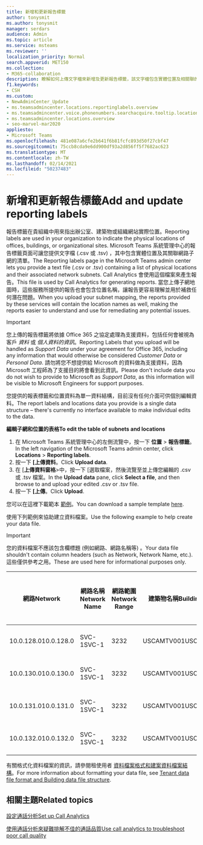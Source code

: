 ```yaml
---
title: 新增和更新報告標籤
author: tonysmit
ms.author: tonysmit
manager: serdars
audience: Admin
ms.topic: article
ms.service: msteams
ms.reviewer: ''
localization_priority: Normal
search.appverid: MET150
ms.collection:
- M365-collaboration
description: 瞭解如何上傳文字檔來新增及更新報告標籤，該文字檔包含實體位置及相關聯的子網清單。
f1.keywords:
- CSH
ms.custom:
- NewAdminCenter_Update
- ms.teamsadmincenter.locations.reportinglabels.overview
- ms.teamsadmincenter.voice.phonenumbers.searchacquire.tooltip.location
- ms.teamsadmincenter.locations.overview
- seo-marvel-mar2020
appliesto:
- Microsoft Teams
ms.openlocfilehash: 481e087a6cfe2b641f6b81fcfc893d50f27cbf47
ms.sourcegitcommit: 75ccb8cda9e6dd900df93a2d856ff5f7682ac623
ms.translationtype: MT
ms.contentlocale: zh-TW
ms.lasthandoff: 02/14/2021
ms.locfileid: "50237483"
---
```

<a name="add-and-update-reporting-labels"></a><span data-ttu-id="a0152-103">新增和更新報告標籤</span><span class="sxs-lookup"><span data-stu-id="a0152-103">Add and update reporting labels</span></span>
============================

<span data-ttu-id="a0152-104">報告標籤在貴組織中用來指出辦公室、建築物或組織網站實際位置。</span><span class="sxs-lookup"><span data-stu-id="a0152-104">Reporting labels are used in your organization to indicate the physical locations of offices, buildings, or organizational sites.</span></span> <span data-ttu-id="a0152-105">Microsoft Teams 系統管理中心的報告標籤頁面可讓您提供文字檔 (.csv 或 .tsv) ，其中包含實體位置及其關聯網路子網的清單。</span><span class="sxs-lookup"><span data-stu-id="a0152-105">The Reporting labels page in the Microsoft Teams admin center lets you provide a text file (.csv or .tsv) containing a list of physical locations and their associated network subnets.</span></span> <span data-ttu-id="a0152-106">Call Analytics 會使用這個檔案來產生報告。</span><span class="sxs-lookup"><span data-stu-id="a0152-106">This file is used by Call Analytics for generating reports.</span></span> <span data-ttu-id="a0152-107">當您上傳子網地圖時，這些服務所提供的報告也會包含位置名稱，讓報告更容易理解並用於補救任何潛在問題。</span><span class="sxs-lookup"><span data-stu-id="a0152-107">When you upload your subnet mapping, the reports provided by these services will contain the location names as well, making the reports easier to understand and use for remediating any potential issues.</span></span>

> [!IMPORTANT]
> <span data-ttu-id="a0152-108">您上傳的報告標籤將依據 Office  365 之協定處理為支援資料，包括任何會被視為客戶 *資料* 或 *個人資料的資訊*。</span><span class="sxs-lookup"><span data-stu-id="a0152-108">Reporting Labels that you upload will be handled as *Support Data* under your agreement for Office 365, including any information that would otherwise be considered *Customer Data* or *Personal Data*.</span></span> <span data-ttu-id="a0152-109">請勿將您不想提供給 Microsoft 的資料做為支援資料，因為 Microsoft 工程師為了支援目的將會看到此資訊。</span><span class="sxs-lookup"><span data-stu-id="a0152-109">Please don't include data you do not wish to provide to Microsoft as *Support Data*, as this information will be visible to Microsoft Engineers for support purposes.</span></span>

<span data-ttu-id="a0152-110">您提供的報表標籤和位置資料為單一資料結構，目前沒有任何介面可供個別編輯資料。</span><span class="sxs-lookup"><span data-stu-id="a0152-110">The report labels and locations data you provide is a single data structure – there's currently no interface available to make individual edits to the data.</span></span>

<span data-ttu-id="a0152-111">**編輯子網和位置的表格**</span><span class="sxs-lookup"><span data-stu-id="a0152-111">**To edit the table of subnets and locations**</span></span>

1. <span data-ttu-id="a0152-112">在 Microsoft Teams 系統管理中心的左側流覽中，按一下 **位置**  >  **報告標籤**。</span><span class="sxs-lookup"><span data-stu-id="a0152-112">In the left navigation of the Microsoft Teams admin center, click **Locations** > **Reporting labels**.</span></span>
2. <span data-ttu-id="a0152-113">按一下 **[上傳資料**。</span><span class="sxs-lookup"><span data-stu-id="a0152-113">Click **Upload data**.</span></span>
3. <span data-ttu-id="a0152-114">在 [**上傳資料窗格**>中，按一下 [選取檔案，然後流覽至並上傳您編輯的 .csv 或 .tsv 檔案。</span><span class="sxs-lookup"><span data-stu-id="a0152-114">In the **Upload data** pane, click **Select a file**, and then browse to and upload your edited .csv or .tsv file.</span></span>
4. <span data-ttu-id="a0152-115">按一下 **[上傳**。</span><span class="sxs-lookup"><span data-stu-id="a0152-115">Click **Upload**.</span></span>

<span data-ttu-id="a0152-116">您可以在這裡下載範本 [範例](https://github.com/MicrosoftDocs/OfficeDocs-SkypeForBusiness/blob/live/Teams/downloads/locations-template.zip?raw=true)。</span><span class="sxs-lookup"><span data-stu-id="a0152-116">You can download a sample template [here](https://github.com/MicrosoftDocs/OfficeDocs-SkypeForBusiness/blob/live/Teams/downloads/locations-template.zip?raw=true).</span></span>

<span data-ttu-id="a0152-117">使用下列範例來協助建立資料檔案。</span><span class="sxs-lookup"><span data-stu-id="a0152-117">Use the following example to help create your data file.</span></span>

> [!IMPORTANT]
> <span data-ttu-id="a0152-118">您的資料檔案不應該包含欄標題 (例如網路、網路名稱等) 。</span><span class="sxs-lookup"><span data-stu-id="a0152-118">Your data file shouldn't contain column headers (such as Network, Network Name, etc.).</span></span> <span data-ttu-id="a0152-119">這些僅供參考之用。</span><span class="sxs-lookup"><span data-stu-id="a0152-119">These are used here for informational purposes only.</span></span> <br>

|<span data-ttu-id="a0152-120">網路</span><span class="sxs-lookup"><span data-stu-id="a0152-120">Network</span></span>|<span data-ttu-id="a0152-121">網路名稱</span><span class="sxs-lookup"><span data-stu-id="a0152-121">Network Name</span></span>|<span data-ttu-id="a0152-122">網路範圍</span><span class="sxs-lookup"><span data-stu-id="a0152-122">Network Range</span></span>|<span data-ttu-id="a0152-123">建築物名稱</span><span class="sxs-lookup"><span data-stu-id="a0152-123">Building Name</span></span>|<span data-ttu-id="a0152-124">擁有權類型</span><span class="sxs-lookup"><span data-stu-id="a0152-124">Ownership Type</span></span>|<span data-ttu-id="a0152-125">建築物類型</span><span class="sxs-lookup"><span data-stu-id="a0152-125">Building Type</span></span>|<span data-ttu-id="a0152-126">建建 Office 類型</span><span class="sxs-lookup"><span data-stu-id="a0152-126">Building Office Type</span></span>|<span data-ttu-id="a0152-127">城市</span><span class="sxs-lookup"><span data-stu-id="a0152-127">City</span></span>|<span data-ttu-id="a0152-128">郵遞區號</span><span class="sxs-lookup"><span data-stu-id="a0152-128">Zip Code</span></span>|<span data-ttu-id="a0152-129">國家</span><span class="sxs-lookup"><span data-stu-id="a0152-129">Country</span></span>|<span data-ttu-id="a0152-130">狀態</span><span class="sxs-lookup"><span data-stu-id="a0152-130">State</span></span>|<span data-ttu-id="a0152-131">地區</span><span class="sxs-lookup"><span data-stu-id="a0152-131">Region</span></span>|<span data-ttu-id="a0152-132">Inside Corp</span><span class="sxs-lookup"><span data-stu-id="a0152-132">Inside Corp</span></span>|<span data-ttu-id="a0152-133">Express Route</span><span class="sxs-lookup"><span data-stu-id="a0152-133">Express Route</span></span>|
|-|-|-|-|-|-|-|-|-|-|-|-|-|-|
|<span data-ttu-id="a0152-134">10.0.128.0</span><span class="sxs-lookup"><span data-stu-id="a0152-134">10.0.128.0</span></span>    |<span data-ttu-id="a0152-135">SVC-1</span><span class="sxs-lookup"><span data-stu-id="a0152-135">SVC-1</span></span>|<span data-ttu-id="a0152-136">32</span><span class="sxs-lookup"><span data-stu-id="a0152-136">32</span></span>|<span data-ttu-id="a0152-137">USCAMTV001</span><span class="sxs-lookup"><span data-stu-id="a0152-137">USCAMTV001</span></span>|<span data-ttu-id="a0152-138">Contoso Leased RE&F</span><span class="sxs-lookup"><span data-stu-id="a0152-138">Contoso Leased RE&F</span></span>|<span data-ttu-id="a0152-139">Office</span><span class="sxs-lookup"><span data-stu-id="a0152-139">Office</span></span>|<span data-ttu-id="a0152-140">RE&F</span><span class="sxs-lookup"><span data-stu-id="a0152-140">RE&F</span></span>|<span data-ttu-id="a0152-141">山脈景觀</span><span class="sxs-lookup"><span data-stu-id="a0152-141">Mountain View</span></span>|<span data-ttu-id="a0152-142">94043</span><span class="sxs-lookup"><span data-stu-id="a0152-142">94043</span></span>|<span data-ttu-id="a0152-143">我們</span><span class="sxs-lookup"><span data-stu-id="a0152-143">US</span></span>|<span data-ttu-id="a0152-144">約</span><span class="sxs-lookup"><span data-stu-id="a0152-144">CA</span></span>|<span data-ttu-id="a0152-145">我們</span><span class="sxs-lookup"><span data-stu-id="a0152-145">US</span></span>|<span data-ttu-id="a0152-146">1</span><span class="sxs-lookup"><span data-stu-id="a0152-146">1</span></span>|<span data-ttu-id="a0152-147">1</span><span class="sxs-lookup"><span data-stu-id="a0152-147">1</span></span>|
|<span data-ttu-id="a0152-148">10.0.130.0</span><span class="sxs-lookup"><span data-stu-id="a0152-148">10.0.130.0</span></span>    |<span data-ttu-id="a0152-149">SVC-1</span><span class="sxs-lookup"><span data-stu-id="a0152-149">SVC-1</span></span>|<span data-ttu-id="a0152-150">32</span><span class="sxs-lookup"><span data-stu-id="a0152-150">32</span></span>|<span data-ttu-id="a0152-151">USCAMTV001</span><span class="sxs-lookup"><span data-stu-id="a0152-151">USCAMTV001</span></span>|<span data-ttu-id="a0152-152">Contoso Leased RE&F</span><span class="sxs-lookup"><span data-stu-id="a0152-152">Contoso Leased RE&F</span></span>|<span data-ttu-id="a0152-153">Office</span><span class="sxs-lookup"><span data-stu-id="a0152-153">Office</span></span>|<span data-ttu-id="a0152-154">RE&F</span><span class="sxs-lookup"><span data-stu-id="a0152-154">RE&F</span></span>|<span data-ttu-id="a0152-155">山脈景觀</span><span class="sxs-lookup"><span data-stu-id="a0152-155">Mountain View</span></span>|<span data-ttu-id="a0152-156">94043</span><span class="sxs-lookup"><span data-stu-id="a0152-156">94043</span></span>|<span data-ttu-id="a0152-157">我們</span><span class="sxs-lookup"><span data-stu-id="a0152-157">US</span></span>|<span data-ttu-id="a0152-158">約</span><span class="sxs-lookup"><span data-stu-id="a0152-158">CA</span></span>|<span data-ttu-id="a0152-159">我們</span><span class="sxs-lookup"><span data-stu-id="a0152-159">US</span></span>|<span data-ttu-id="a0152-160">1</span><span class="sxs-lookup"><span data-stu-id="a0152-160">1</span></span>|<span data-ttu-id="a0152-161">1</span><span class="sxs-lookup"><span data-stu-id="a0152-161">1</span></span>|
|<span data-ttu-id="a0152-162">10.0.131.0</span><span class="sxs-lookup"><span data-stu-id="a0152-162">10.0.131.0</span></span>    |<span data-ttu-id="a0152-163">SVC-1</span><span class="sxs-lookup"><span data-stu-id="a0152-163">SVC-1</span></span>|<span data-ttu-id="a0152-164">32</span><span class="sxs-lookup"><span data-stu-id="a0152-164">32</span></span>|<span data-ttu-id="a0152-165">USCAMTV001</span><span class="sxs-lookup"><span data-stu-id="a0152-165">USCAMTV001</span></span>|<span data-ttu-id="a0152-166">Contoso Leased RE&F</span><span class="sxs-lookup"><span data-stu-id="a0152-166">Contoso Leased RE&F</span></span>|<span data-ttu-id="a0152-167">Office</span><span class="sxs-lookup"><span data-stu-id="a0152-167">Office</span></span>|<span data-ttu-id="a0152-168">RE&F</span><span class="sxs-lookup"><span data-stu-id="a0152-168">RE&F</span></span>|<span data-ttu-id="a0152-169">山脈景觀</span><span class="sxs-lookup"><span data-stu-id="a0152-169">Mountain View</span></span>|<span data-ttu-id="a0152-170">94043</span><span class="sxs-lookup"><span data-stu-id="a0152-170">94043</span></span>|<span data-ttu-id="a0152-171">我們</span><span class="sxs-lookup"><span data-stu-id="a0152-171">US</span></span>|<span data-ttu-id="a0152-172">約</span><span class="sxs-lookup"><span data-stu-id="a0152-172">CA</span></span>|<span data-ttu-id="a0152-173">我們</span><span class="sxs-lookup"><span data-stu-id="a0152-173">US</span></span>|<span data-ttu-id="a0152-174">1</span><span class="sxs-lookup"><span data-stu-id="a0152-174">1</span></span>|<span data-ttu-id="a0152-175">1</span><span class="sxs-lookup"><span data-stu-id="a0152-175">1</span></span>|
|<span data-ttu-id="a0152-176">10.0.132.0</span><span class="sxs-lookup"><span data-stu-id="a0152-176">10.0.132.0</span></span>    |<span data-ttu-id="a0152-177">SVC-1</span><span class="sxs-lookup"><span data-stu-id="a0152-177">SVC-1</span></span>|<span data-ttu-id="a0152-178">32</span><span class="sxs-lookup"><span data-stu-id="a0152-178">32</span></span>|<span data-ttu-id="a0152-179">USCAMTV001</span><span class="sxs-lookup"><span data-stu-id="a0152-179">USCAMTV001</span></span>|<span data-ttu-id="a0152-180">Contoso Leased RE&F</span><span class="sxs-lookup"><span data-stu-id="a0152-180">Contoso Leased RE&F</span></span>|<span data-ttu-id="a0152-181">Office</span><span class="sxs-lookup"><span data-stu-id="a0152-181">Office</span></span>|<span data-ttu-id="a0152-182">RE&F</span><span class="sxs-lookup"><span data-stu-id="a0152-182">RE&F</span></span>|<span data-ttu-id="a0152-183">山脈景觀</span><span class="sxs-lookup"><span data-stu-id="a0152-183">Mountain View</span></span>|<span data-ttu-id="a0152-184">94043</span><span class="sxs-lookup"><span data-stu-id="a0152-184">94043</span></span>|<span data-ttu-id="a0152-185">我們</span><span class="sxs-lookup"><span data-stu-id="a0152-185">US</span></span>|<span data-ttu-id="a0152-186">約</span><span class="sxs-lookup"><span data-stu-id="a0152-186">CA</span></span>|<span data-ttu-id="a0152-187">我們</span><span class="sxs-lookup"><span data-stu-id="a0152-187">US</span></span>|<span data-ttu-id="a0152-188">1</span><span class="sxs-lookup"><span data-stu-id="a0152-188">1</span></span>|<span data-ttu-id="a0152-189">1</span><span class="sxs-lookup"><span data-stu-id="a0152-189">1</span></span>|

<span data-ttu-id="a0152-190">有關格式化資料檔案的資訊，請參閱租使用者 [資料檔案格式和建案資料檔案結構](CQD-upload-tenant-building-data.md#upload-building-data-file)。</span><span class="sxs-lookup"><span data-stu-id="a0152-190">For more information about formatting your data file, see [Tenant data file format and Building data file structure](CQD-upload-tenant-building-data.md#upload-building-data-file).</span></span>

## <a name="related-topics"></a><span data-ttu-id="a0152-191">相關主題</span><span class="sxs-lookup"><span data-stu-id="a0152-191">Related topics</span></span>

[<span data-ttu-id="a0152-192">設定通話分析</span><span class="sxs-lookup"><span data-stu-id="a0152-192">Set up Call Analytics</span></span>](set-up-call-analytics.md)

[<span data-ttu-id="a0152-193">使用通話分析來疑難排解不佳的通話品質</span><span class="sxs-lookup"><span data-stu-id="a0152-193">Use call analytics to troubleshoot poor call quality</span></span>](use-call-analytics-to-troubleshoot-poor-call-quality.md)
